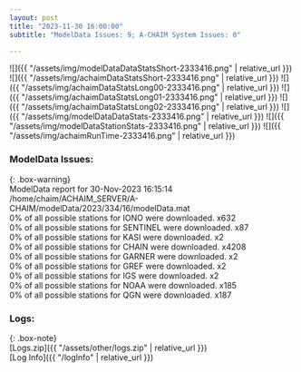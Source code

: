 ```yaml
---
layout: post
title: "2023-11-30 16:00:00"
subtitle: "ModelData Issues: 9; A-CHAIM System Issues: 0"

---
```


![]({{ "/assets/img/modelDataDataStatsShort-2333416.png" | relative_url }})
![]({{ "/assets/img/achaimDataStatsShort-2333416.png" | relative_url }})
![]({{ "/assets/img/achaimDataStatsLong00-2333416.png" | relative_url }})
![]({{ "/assets/img/achaimDataStatsLong01-2333416.png" | relative_url }})
![]({{ "/assets/img/achaimDataStatsLong02-2333416.png" | relative_url }})
![]({{ "/assets/img/modelDataDataStats-2333416.png" | relative_url }})
![]({{ "/assets/img/modelDataStationStats-2333416.png" | relative_url }})
![]({{ "/assets/img/achaimRunTime-2333416.png" | relative_url }})


### ModelData Issues:  
  
{: .box-warning}  
 ModelData report for 30-Nov-2023 16:15:14   
 /home/chaim/ACHAIM_SERVER/A-CHAIM/modelData/2023/334/16/modelData.mat   
 0% of all possible stations for IONO were downloaded. x632   
 0% of all possible stations for SENTINEL were downloaded. x87   
 0% of all possible stations for KASI were downloaded. x2   
 0% of all possible stations for CHAIN were downloaded. x4208   
 0% of all possible stations for GARNER were downloaded. x2   
 0% of all possible stations for GREF were downloaded. x2   
 0% of all possible stations for IGS were downloaded. x2   
 0% of all possible stations for NOAA were downloaded. x185   
 0% of all possible stations for QGN were downloaded. x187   
  


### Logs:  
  
{: .box-note}  
[Logs.zip]({{ "/assets/other/logs.zip" | relative_url }})  
[Log Info]({{ "/logInfo" | relative_url }})  
